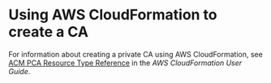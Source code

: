 # Using AWS CloudFormation to create a CA<a name="Create-CA-CFN"></a>

For information about creating a private CA using AWS CloudFormation, see [ACM PCA Resource Type Reference](https://docs.aws.amazon.com/AWSCloudFormation/latest/UserGuide/AWS_ACMPCA.html) in the *AWS CloudFormation User Guide*\.